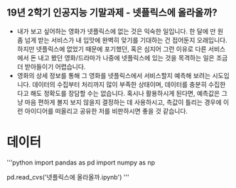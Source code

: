 ## 19년 2학기 인공지능 기말과제 - 넷플릭스에 올라올까?

- 내가 보고 싶어하는 영화가 넷플릭스에 없는 것은 익숙한 일입니다. 한 달에 만 원 좀 넘게 받는 서비스가 내 입맛에 완벽히 맞기를 기대하는 건 접어둔지 오래입니다. 하지만 넷플릭스에 없었기 때문에 포기했던, 혹은 심지어 그런 이유로 다른 서비스에서 돈 내고 봤던 영화/드라마가 나중에 넷플릭스에 있는 것을 목격하는 일은 조금 더 받아들이기 어렵습니다.
- 영화의 상세 정보를 통해 그 영화를 넷플릭스에서 서비스할지 예측해 보려는 시도입니다. 데이터의 수집부터 처리까지 많이 부족한 상태이며, 데이터를 충분히 수집한다고 해도 정확도를 장담할 수는 없습니다. 혹시나 활용하시게 된다면, 예측값은 그냥 마음 편하게 볼지 보지 않을지 결정하는 데 사용하시고, 측값이 틀리는 경우에 이런 아이디어를 떠올리고 공유한 저를 비판하시면 좋을 것 같습니다.

# 데이터

'''python
import pandas as pd
import numpy as np

pd.read_cvs('넷플릭스에 올라올까.ipynb')
'''
